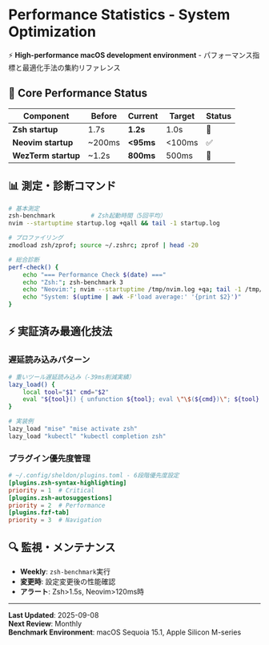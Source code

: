 # Performance Statistics - System Optimization

⚡ **High-performance macOS development environment** - パフォーマンス指標と最適化手法の集約リファレンス

## 🚀 Core Performance Status

| Component           | Before | Current   | Target | Status |
| ------------------- | ------ | --------- | ------ | ------ |
| **Zsh startup**     | 1.7s   | **1.2s**  | 1.0s   | 🔄     |
| **Neovim startup**  | ~200ms | **<95ms** | <100ms | ✅     |
| **WezTerm startup** | ~1.2s  | **800ms** | 500ms  | 🔄     |

## 📊 測定・診断コマンド

```bash
# 基本測定
zsh-benchmark          # Zsh起動時間（5回平均）
nvim --startuptime startup.log +qall && tail -1 startup.log

# プロファイリング
zmodload zsh/zprof; source ~/.zshrc; zprof | head -20

# 総合診断
perf-check() {
    echo "=== Performance Check $(date) ==="
    echo "Zsh:"; zsh-benchmark 3
    echo "Neovim:"; nvim --startuptime /tmp/nvim.log +qa; tail -1 /tmp/nvim.log
    echo "System: $(uptime | awk -F'load average:' '{print $2}')"
}
```

## ⚡ 実証済み最適化技法

### 遅延読み込みパターン

```zsh
# 重いツール遅延読み込み（-39ms削減実績）
lazy_load() {
    local tool="$1" cmd="$2"
    eval "${tool}() { unfunction ${tool}; eval \"\$(${cmd})\"; ${tool} \"\$@\"; }"
}

# 実装例
lazy_load "mise" "mise activate zsh"
lazy_load "kubectl" "kubectl completion zsh"
```

### プラグイン優先度管理

```toml
# ~/.config/sheldon/plugins.toml - 6段階優先度設定
[plugins.zsh-syntax-highlighting]
priority = 1  # Critical
[plugins.zsh-autosuggestions]
priority = 2  # Performance
[plugins.fzf-tab]
priority = 3  # Navigation
```

## 🔍 監視・メンテナンス

- **Weekly**: `zsh-benchmark`実行
- **変更時**: 設定変更後の性能確認
- **アラート**: Zsh>1.5s, Neovim>120ms時

---

**Last Updated**: 2025-09-08  
**Next Review**: Monthly  
**Benchmark Environment**: macOS Sequoia 15.1, Apple Silicon M-series
